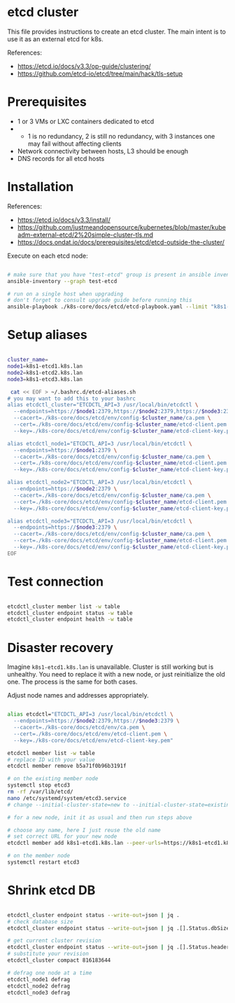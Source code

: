 
# etcd cluster

This file provides instructions to create an etcd cluster.
The main intent is to use it as an external etcd for k8s.

References:
- https://etcd.io/docs/v3.3/op-guide/clustering/
- https://github.com/etcd-io/etcd/tree/main/hack/tls-setup

# Prerequisites

- 1 or 3 VMs or LXC containers dedicated to etcd
- - 1 is no redundancy, 2 is still no redundancy, with 3 instances one may fail without affecting clients
- Network connectivity between hosts, L3 should be enough
- DNS records for all etcd hosts

# Installation

References:
- https://etcd.io/docs/v3.3/install/
- https://github.com/justmeandopensource/kubernetes/blob/master/kubeadm-external-etcd/2%20simple-cluster-tls.md
- https://docs.ondat.io/docs/prerequisites/etcd/etcd-outside-the-cluster/

Execute on each etcd node:

```bash

# make sure that you have "test-etcd" group is present in ansible inventory
ansible-inventory --graph test-etcd

# run on a single host when upgrading
# don't forget to consult upgrade guide before running this
ansible-playbook ./k8s-core/docs/etcd/etcd-playbook.yaml --limit "k8s1-etcd3.k8s.lan"

```

# Setup aliases

```bash

cluster_name=
node1=k8s1-etcd1.k8s.lan
node2=k8s1-etcd2.k8s.lan
node3=k8s1-etcd3.k8s.lan

 cat << EOF > ~/.bashrc.d/etcd-aliases.sh
# you may want to add this to your bashrc
alias etcdctl_cluster="ETCDCTL_API=3 /usr/local/bin/etcdctl \
  --endpoints=https://$node1:2379,https://$node2:2379,https://$node3:2379 \
  --cacert=./k8s-core/docs/etcd/env/config-$cluster_name/ca.pem \
  --cert=./k8s-core/docs/etcd/env/config-$cluster_name/etcd-client.pem \
  --key=./k8s-core/docs/etcd/env/config-$cluster_name/etcd-client-key.pem"

alias etcdctl_node1="ETCDCTL_API=3 /usr/local/bin/etcdctl \
  --endpoints=https://$node1:2379 \
  --cacert=./k8s-core/docs/etcd/env/config-$cluster_name/ca.pem \
  --cert=./k8s-core/docs/etcd/env/config-$cluster_name/etcd-client.pem \
  --key=./k8s-core/docs/etcd/env/config-$cluster_name/etcd-client-key.pem"

alias etcdctl_node2="ETCDCTL_API=3 /usr/local/bin/etcdctl \
  --endpoints=https://$node2:2379 \
  --cacert=./k8s-core/docs/etcd/env/config-$cluster_name/ca.pem \
  --cert=./k8s-core/docs/etcd/env/config-$cluster_name/etcd-client.pem \
  --key=./k8s-core/docs/etcd/env/config-$cluster_name/etcd-client-key.pem"

alias etcdctl_node3="ETCDCTL_API=3 /usr/local/bin/etcdctl \
  --endpoints=https://$node3:2379 \
  --cacert=./k8s-core/docs/etcd/env/config-$cluster_name/ca.pem \
  --cert=./k8s-core/docs/etcd/env/config-$cluster_name/etcd-client.pem \
  --key=./k8s-core/docs/etcd/env/config-$cluster_name/etcd-client-key.pem"
EOF

```

# Test connection

```bash

etcdctl_cluster member list -w table
etcdctl_cluster endpoint status -w table
etcdctl_cluster endpoint health -w table

```

# Disaster recovery

Imagine `k8s1-etcd1.k8s.lan` is unavailable.
Cluster is still working but is unhealthy.
You need to replace it with a new node, or just reinitialize the old one.
The process is the same for both cases.

Adjust node names and addresses appropriately.

```bash

alias etcdctl="ETCDCTL_API=3 /usr/local/bin/etcdctl \
  --endpoints=https://$node2:2379,https://$node3:2379 \
  --cacert=./k8s-core/docs/etcd/env/ca.pem \
  --cert=./k8s-core/docs/etcd/env/etcd-client.pem \
  --key=./k8s-core/docs/etcd/env/etcd-client-key.pem"

etcdctl member list -w table
# replace ID with your value
etcdctl member remove b5a71f0b96b3191f

# on the existing member node
systemctl stop etcd3
rm -rf /var/lib/etcd/
nano /etc/systemd/system/etcd3.service
# change --initial-cluster-state=new to --initial-cluster-state=existing

# for a new node, init it as usual and then run steps above

# choose any name, here I just reuse the old name
# set correct URL for your new node
etcdctl member add k8s1-etcd1.k8s.lan --peer-urls=https://k8s1-etcd1.k8s.lan:2380

# on the member node
systemctl restart etcd3

```

# Shrink etcd DB

```bash

etcdctl_cluster endpoint status --write-out=json | jq .
# check database size
etcdctl_cluster endpoint status --write-out=json | jq .[].Status.dbSize | numfmt --to=iec

# get current cluster revision
etcdctl_cluster endpoint status --write-out=json | jq .[].Status.header.revision
# substitute your revision
etcdctl_cluster compact 816183644

# defrag one node at a time
etcdctl_node1 defrag
etcdctl_node2 defrag
etcdctl_node3 defrag

```

